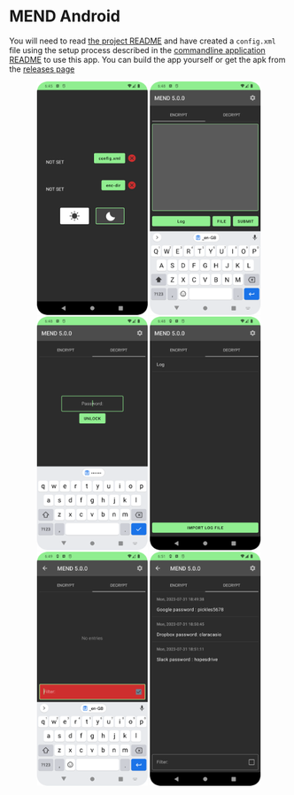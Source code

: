 # MEND Android
You will need to read [the project README](../README.md) and have created a `config.xml` file using the setup process described in the [commandline application README](../desktop-mend/README.md) to use this app. You can build the app yourself or get the apk from the [releases page](https://github.com/SamAmco/MEND4/releases)
 
<p align="center">
	<img src="./screenshots/1.png" width="200px" />
	<img src="./screenshots/2.png" width="200px" />
	<img src="./screenshots/3.png" width="200px" />
	<img src="./screenshots/4.png" width="200px" />
	<img src="./screenshots/5.png" width="200px" />
	<img src="./screenshots/6.png" width="200px" />
</p>
